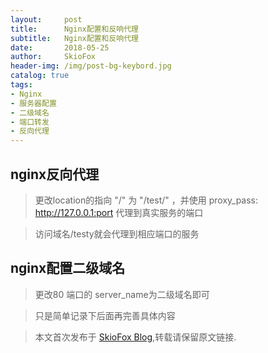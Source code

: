 ```yaml
---
layout:     post
title:      Nginx配置和反响代理
subtitle:   Nginx配置和反响代理
date:       2018-05-25
author:     SkioFox
header-img: /img/post-bg-keybord.jpg
catalog: true
tags:
- Nginx
- 服务器配置
- 二级域名
- 端口转发
- 反向代理
---
```


## nginx反向代理

> 更改location的指向 "/" 为 "/test/" ，并使用 proxy_pass: http://127.0.0.1:port 代理到真实服务的端口

> 访问域名/testy就会代理到相应端口的服务

## nginx配置二级域名

> 更改80 端口的 server_name为二级域名即可

> 只是简单记录下后面再完善具体内容

> 本文首次发布于 [SkioFox Blog](http://blog.skiofox.topc),转载请保留原文链接.